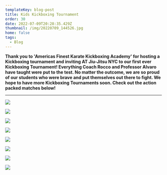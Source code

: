 ```yaml
---
templateKey: blog-post
title: Kids Kickboxing Tournament
order: 30
date: 2022-07-09T20:28:35.429Z
thumbnail: /img/20220709_144526.jpg
home: false
tags:
  - Blog
---
```

**Thank you to 'Americas Finest Karate Kickboxing Academy' for hosting a Kickboxing tournament and inviting AT Jiu-Jitsu NYC to our first ever Kickboxing Tournament! Everything Coach Rocco and Professor Alvaro have taught were put to the test. No matter the outcome, we are so proud of our students who were brave and put themselves out there to fight. We hope to have more Kickboxing Tournaments soon. Check out the action packed matches below!**

- - -

![](/img/whatsapp-image-2022-07-11-at-4.38.30-pm.jpeg)

![](/img/whatsapp-image-2022-07-11-at-4.38.29-pm.jpeg)

![](/img/whatsapp-image-2022-07-11-at-4.38.23-pm.jpeg)

![](/img/whatsapp-image-2022-07-11-at-4.46.05-pm.jpeg)

![](/img/whatsapp-image-2022-07-09-at-2.29.19-pm.jpeg)

![](/img/whatsapp-image-2022-07-11-at-4.38.27-pm.jpeg)

![](/img/whatsapp-image-2022-07-11-at-4.38.22-pm.jpeg)

![](/img/whatsapp-image-2022-07-11-at-4.38.21-pm.jpeg)
